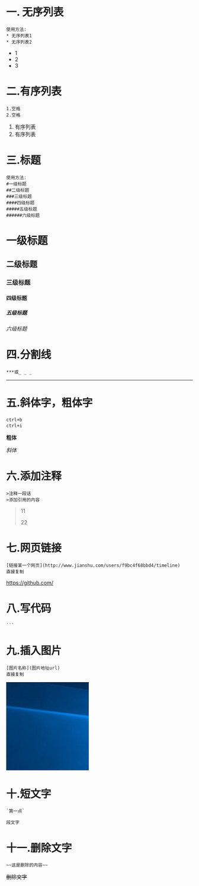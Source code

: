 # 一. 无序列表

```
使用方法:
* 无序列表1
* 无序列表2
```

* 1
* 2
* 3

# 二.有序列表

``` 
1.空格
2.空格
```

1. 有序列表
2. 有序列表

# 三.标题

```
使用方法:
#一级标题
##二级标题
###三级标题
####四级标题
#####五级标题
######六级标题
```

# 一级标题

## 二级标题

### 三级标题

#### 四级标题

##### 五级标题

###### 六级标题

# 四.分割线

```
***或_ _ _
```

***

# 五.斜体字，粗体字

```
ctrl+b
ctrl+i
```

**粗体**

*斜体*

# 六.添加注释

```
>注释一段话
>添加引用的内容
```

> 11
>
> 22

# 七.网页链接

```
[链接某一个网页](http://www.jianshu.com/users/f9bc4f68bbd4/timeline)
直接复制
```

<https://github.com/>

# 八.写代码

```
​```
```

# 九.插入图片

```
[图片名称](图片地址url)
直接复制
```

![aratar](https://github.com/kingwayonline/images/blob/master/12.png?raw=true)



# 十.短文字

```
`第一点`
```

`段文字`

# 十一.删除文字

```
~~这是删除的内容~~
```

~~删除文字~~

